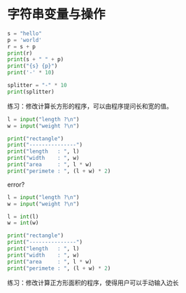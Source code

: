 # 字符串变量与操作

```python
s = "hello"
p = 'world'
r = s + p
print(r)
print(s + " " + p)
print("{s} {p}")
print('-' * 10)

splitter = "-" * 10
print(splitter)
```

练习：修改计算长方形的程序，可以由程序提问长和宽的值。


```python
l = input("length ?\n")
w = input("weight ?\n")

print("rectangle")
print("---------------")
print("length   : ", l)
print("width    : ", w)
print("area     : ", l * w)
print("perimete : ", (l + w) * 2)
```

error?

```python
l = input("length ?\n")
w = input("weight ?\n")

l = int(l)
w = int(w)

print("rectangle")
print("---------------")
print("length   : ", l)
print("width    : ", w)
print("area     : ", l * w)
print("perimete : ", (l + w) * 2)
```

练习：修改计算正方形面积的程序，使得用户可以手动输入边长